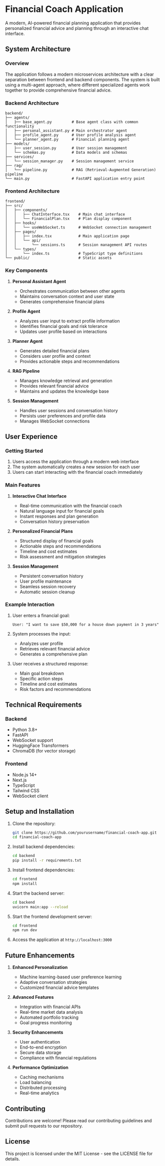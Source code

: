 # Financial Coach Application

A modern, AI-powered financial planning application that provides personalized financial advice and planning through an interactive chat interface.

## System Architecture

### Overview
The application follows a modern microservices architecture with a clear separation between frontend and backend components. The system is built using a multi-agent approach, where different specialized agents work together to provide comprehensive financial advice.

### Backend Architecture
```
backend/
├── agents/
│   ├── base_agent.py         # Base agent class with common functionality
│   ├── personal_assistant.py # Main orchestrator agent
│   ├── profile_agent.py      # User profile analysis agent
│   └── planner_agent.py      # Financial planning agent
├── models/
│   ├── user_session.py       # User session management
│   └── schemas.py            # Data models and schemas
├── services/
│   └── session_manager.py    # Session management service
├── rag/
│   └── pipeline.py           # RAG (Retrieval-Augmented Generation) pipeline
└── main.py                   # FastAPI application entry point
```

### Frontend Architecture
```
frontend/
├── src/
│   ├── components/
│   │   ├── ChatInterface.tsx    # Main chat interface
│   │   └── FinancialPlan.tsx    # Plan display component
│   ├── hooks/
│   │   └── useWebSocket.ts      # WebSocket connection management
│   ├── pages/
│   │   ├── index.tsx            # Main application page
│   │   └── api/
│   │       └── sessions.ts      # Session management API routes
│   └── types/
│       └── index.ts             # TypeScript type definitions
└── public/                      # Static assets
```

### Key Components

1. **Personal Assistant Agent**
   - Orchestrates communication between other agents
   - Maintains conversation context and user state
   - Generates comprehensive financial plans

2. **Profile Agent**
   - Analyzes user input to extract profile information
   - Identifies financial goals and risk tolerance
   - Updates user profile based on interactions

3. **Planner Agent**
   - Generates detailed financial plans
   - Considers user profile and context
   - Provides actionable steps and recommendations

4. **RAG Pipeline**
   - Manages knowledge retrieval and generation
   - Provides relevant financial advice
   - Maintains and updates the knowledge base

5. **Session Management**
   - Handles user sessions and conversation history
   - Persists user preferences and profile data
   - Manages WebSocket connections

## User Experience

### Getting Started
1. Users access the application through a modern web interface
2. The system automatically creates a new session for each user
3. Users can start interacting with the financial coach immediately

### Main Features

1. **Interactive Chat Interface**
   - Real-time communication with the financial coach
   - Natural language input for financial goals
   - Instant responses and plan generation
   - Conversation history preservation

2. **Personalized Financial Plans**
   - Structured display of financial goals
   - Actionable steps and recommendations
   - Timeline and cost estimates
   - Risk assessment and mitigation strategies

3. **Session Management**
   - Persistent conversation history
   - User profile maintenance
   - Seamless session recovery
   - Automatic session cleanup

### Example Interaction

1. User enters a financial goal:
   ```
   User: "I want to save $50,000 for a house down payment in 3 years"
   ```

2. System processes the input:
   - Analyzes user profile
   - Retrieves relevant financial advice
   - Generates a comprehensive plan

3. User receives a structured response:
   - Main goal breakdown
   - Specific action steps
   - Timeline and cost estimates
   - Risk factors and recommendations

## Technical Requirements

### Backend
- Python 3.8+
- FastAPI
- WebSocket support
- HuggingFace Transformers
- ChromaDB (for vector storage)

### Frontend
- Node.js 14+
- Next.js
- TypeScript
- Tailwind CSS
- WebSocket client

## Setup and Installation

1. Clone the repository:
   ```bash
   git clone https://github.com/yourusername/financial-coach-app.git
   cd financial-coach-app
   ```

2. Install backend dependencies:
   ```bash
   cd backend
   pip install -r requirements.txt
   ```

3. Install frontend dependencies:
   ```bash
   cd frontend
   npm install
   ```

4. Start the backend server:
   ```bash
   cd backend
   uvicorn main:app --reload
   ```

5. Start the frontend development server:
   ```bash
   cd frontend
   npm run dev
   ```

6. Access the application at `http://localhost:3000`

## Future Enhancements

1. **Enhanced Personalization**
   - Machine learning-based user preference learning
   - Adaptive conversation strategies
   - Customized financial advice templates

2. **Advanced Features**
   - Integration with financial APIs
   - Real-time market data analysis
   - Automated portfolio tracking
   - Goal progress monitoring

3. **Security Enhancements**
   - User authentication
   - End-to-end encryption
   - Secure data storage
   - Compliance with financial regulations

4. **Performance Optimization**
   - Caching mechanisms
   - Load balancing
   - Distributed processing
   - Real-time analytics

## Contributing

Contributions are welcome! Please read our contributing guidelines and submit pull requests to our repository.

## License

This project is licensed under the MIT License - see the LICENSE file for details. 